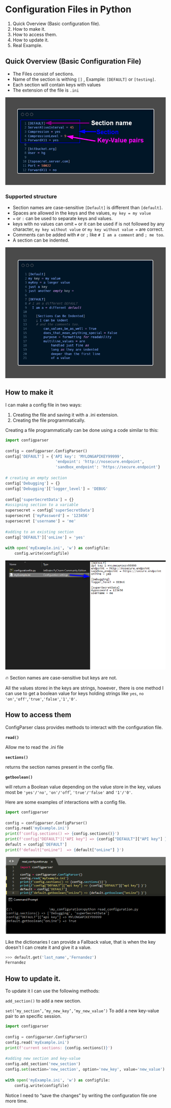 # Configuration Files in Python


1. Quick Overview (Basic configuration file).
2. How to make it.
3. How to access them.
4. How to update it.
5. Real Example.


## Quick Overview (Basic Configuration File)

- The Files consist of sections.
- Name of the section is withing `[]` , Example: `[DEFAULT]` or `[testing]`.
- Each section will contain keys with values
- The extension of the file is `.ini`

![Content from python docs](images/configuration_file_001.png)


### Supported structure

- Section names are case-sensitive `[Default]` is different than `[default]`.
- Spaces are allowed in the keys and the values, `my key = my value`
- `=` or `:` can be used to separate keys and values.
- keys with no values can omit `=` or it can be used if is not followed by any character, `my key without value` or `my key without value =` are correct.
- Comments can be added with `#` or `;` like `# I am a comment` and `; me too`.
- A section can be indented.

![configuration_file_002.png](images/configuration_file_002.png)

## How to make it

I can make a config file in two ways:

1. Creating the file and saving it with a .ini extension.
2. Creating the file programmatically.

Creating a file programmatically can be done using a code similar to this:

```python
import configparser

config = configparser.ConfigParser()
config['DEFAULT'] = {'API key': 'MYLONGAPIKEY99999',
                      'endpoint': 'http://nosecure.endpoint',
                      'sandbox_endpoint': 'https://secure.endpoint'}

# creating an empty section
config['Debugging'] = {}
config['Debugging']['logger_level'] = 'DEBUG'

config['superSecretData'] = {}
#assigning section to a variable
supersecret = config['superSecretData']
supersecret ['myPassword'] = '123456'
supersecret ['username'] = 'me'

#adding to an existing section
config['DEFAULT']['onLine'] = 'yes'

with open('myExample.ini', 'w') as configfile:
	config.write(configfile)
```

![configuration_file_003.png](images/configuration_file_003.png)

<aside>
🔥 Section names are case-sensitive but keys are not.

</aside>

All the values store`d` in the keys are strings, however`,` there is one method I can use to get a boolean value for keys holding strings like `yes`, `no` `'on'`,`'off'`,`'true'`,`'false'`,`'1'`,`'0'`.

## How to access them

ConfigParser class provides methods to interact with the configuration file.

**`read()`**

Allow me to read the .ini file

**`sections()`**

returns the section names present in the config file.

**`getboolean()`**

will return a Boolean value depending on the value store in the key, values most be `'yes'/'no'`, `'on'/'off`', `'true'/'false'` and `'1'/'0'`.

Here are some examples of interactions with a config file. 

```python
import configparser

config = configparser.ConfigParser()
config.read('myExample.ini')
print(f'config.sections() => {config.sections()}')
print(f'config["DEFAULT"]["API key"] => {config["DEFAULT"]["API key"] }')
default = config['DEFAULT'] 
print(f'default["onLine"]  => {default["onLine"] }')
```

![configuration_file_004.png](images/configuration_file_004.png)

Like the dictionaries I can provide a Fallback value, that is when the key doesn't I can create it and give it a value.

```python
>>> default.get('last_name','Fernandez')
Fernandez
```

## How to update it.

To update it  I can use the following methods:

`add_section()` to add a new section. 

`set(’my_section’,’my_new_key’,’my_new_value’)` To add a new key-value pair to an specific session.

```python
import configparser

config = configparser.ConfigParser()
config.read('myExample.ini')
print(f'current sections: {config.sections()}')

#adding new section and key-value
config.add_section('new_section')
config.set(section='new_section', option='new_key', value='new_value')

with open('myExample.ini', 'w') as configfile:
	config.write(configfile)
```

Notice I need to “save the changes” by writing the configuration file one more time.
